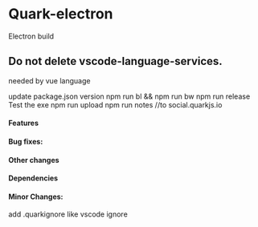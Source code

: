 # Quark-electron
Electron build 

## Do not delete vscode-language-services.
needed by vue language


update package.json version
npm run bl && npm run bw
npm run release
Test the exe
npm run upload
npm run notes //to social.quarkjs.io


#### Features
#### Bug fixes:
#### Other changes
#### Dependencies
#### Minor Changes:

add .quarkignore like vscode ignore